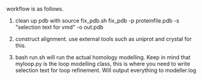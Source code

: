 workflow is as follows. 

1.  clean up pdb with 
	source fix_pdb.sh
	fix_pdb -p proteinfile.pdb -s "selection text for vmd" -o out.pdb

2. construct alignment. use external tools such as uniprot and crystal for this.

3. bash run.sh will run the actual homology modelling. Keep in mind that myloop.py is the loop modelling class, this is where you need to write selection text for loop refinement. Will output everything to modeller.log 
